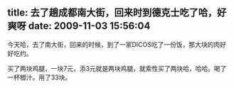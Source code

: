 title: 去了趟成都南大街，回来时到德克士吃了哈，好爽呀
date: 2009-11-03 15:56:04
---

<p>
	今天哈，去了南大街，回来的时候，到了一家DICOS吃了一份饭，那大块的肉好好吃约。</p>
<p>
	买了两块鸡腿，一块7元，添3元就是两块鸡腿，就索性买了两块哈，哈哈。喝了一杯橙汁。用了33块。</p>
